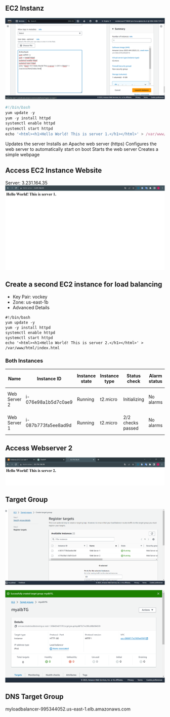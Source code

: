 ## EC2 Instanz

![Alt text](image.png)

```javascript
#!/bin/bash
yum update -y
yum -y install httpd
systemctl enable httpd
systemctl start httpd
echo '<html><h1>Hello World! This is server 1.</h1></html>' > /var/www/html/index.html
```

Updates the server
Installs an Apache web server (https)
Configures the web server to automatically start on boot
Starts the web server
Creates a simple webpage 

## Access EC2 Instance Website

Server: 3.231.164.35 
![Alt text](image-1.png)

## Create a second EC2 instance for load balancing

- Key Pair: vockey
- Zone: us-east-1b
- Advanced Details
```javascriipt
#!/bin/bash
yum update -y
yum -y install httpd
systemctl enable httpd
systemctl start httpd
echo '<html><h1>Hello World! This is server 2.</h1></html>' > /var/www/html/index.html
```

### Both Instances

| Name          | Instance ID         | Instance state | Instance type | Status check    | Alarm status | Availability Zone | Public IPv4 DNS                        | Public IPv4 address | Elastic IP | IPv6 IPs | Monitoring | Security group name     | Key name | Launch time              | Platform details | 
|--------------- |--------------------- |--------------- |-------------- |----------------- |------------- |------------------ |-------------------------------------- |-------------------- |------------|---------- |------------ |------------------------ |---------- |--------------------------- |----------------- | 
| Web Server 2  | i-076e98a1b5d7c0ae9 | Running        | t2.micro      | Initializing    | No alarms    | us-east-1b        | ec2-35-174-136-59.compute-1.amazonaws.com | 35.174.136.59      | –          | –        | disabled   | Web Server security group | vockey   | 2023/10/27 11:34 GMT+2 | Linux/UNIX       | 
| Web Server 1  | i-087b773fa5ee8ad9d | Running        | t2.micro      | 2/2 checks passed | No alarms    | us-east-1a        | ec2-3-231-164-35.compute-1.amazonaws.com  | 3.231.164.35       | –          | –        | disabled   | Web Server security group | vockey   | 2023/10/27 11:25 GMT+2 | Linux/UNIX       |

## Access Webserver 2

![Alt text](image-2.png)

## Target Group

![Alt text](image-3.png)

![Alt text](image-4.png)

## DNS Target Group

myloadbalancer-995344052.us-east-1.elb.amazonaws.com


